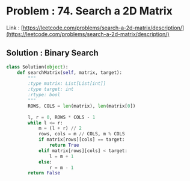 # Problem : 74. Search a 2D Matrix
Link : [https://leetcode.com/problems/search-a-2d-matrix/description/](https://leetcode.com/problems/search-a-2d-matrix/description/)

## Solution : Binary Search

```python
class Solution(object):
    def searchMatrix(self, matrix, target):
        """
        :type matrix: List[List[int]]
        :type target: int
        :rtype: bool
        """
        ROWS, COLS = len(matrix), len(matrix[0])
        
        l, r = 0, ROWS * COLS - 1
        while l <= r:
            m = (l + r) // 2
            rows, cols = m // COLS, m % COLS
            if matrix[rows][cols] == target:
                return True
            elif matrix[rows][cols] < target:
                l = m + 1
            else:
                r = m - 1
        return False
```
